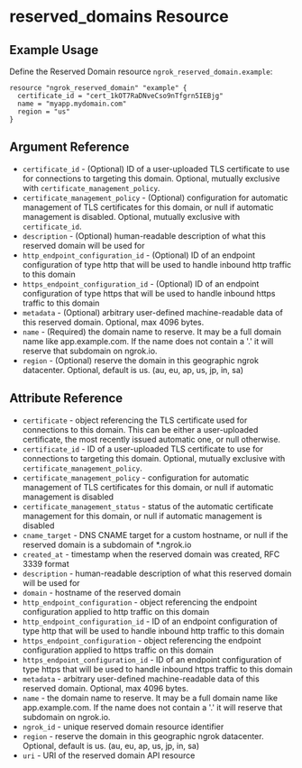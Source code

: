 # reserved_domains Resource

## Example Usage

Define the Reserved Domain resource `ngrok_reserved_domain.example`:

```
resource "ngrok_reserved_domain" "example" {
  certificate_id = "cert_1kOT7RaDNveCso9nTfgrn5IEBjg"
  name = "myapp.mydomain.com"
  region = "us"
}
```

## Argument Reference

* `certificate_id` - (Optional) ID of a user-uploaded TLS certificate to use for connections to targeting this domain. Optional, mutually exclusive with `certificate_management_policy`.
* `certificate_management_policy` - (Optional) configuration for automatic management of TLS certificates for this domain, or null if automatic management is disabled. Optional, mutually exclusive with `certificate_id`.
* `description` - (Optional) human-readable description of what this reserved domain will be used for
* `http_endpoint_configuration_id` - (Optional) ID of an endpoint configuration of type http that will be used to handle inbound http traffic to this domain
* `https_endpoint_configuration_id` - (Optional) ID of an endpoint configuration of type https that will be used to handle inbound https traffic to this domain
* `metadata` - (Optional) arbitrary user-defined machine-readable data of this reserved domain. Optional, max 4096 bytes.
* `name` - (Required) the domain name to reserve. It may be a full domain name like app.example.com. If the name does not contain a '.' it will reserve that subdomain on ngrok.io.
* `region` - (Optional) reserve the domain in this geographic ngrok datacenter. Optional, default is us. (au, eu, ap, us, jp, in, sa)

## Attribute Reference

* `certificate` - object referencing the TLS certificate used for connections to this domain. This can be either a user-uploaded certificate, the most recently issued automatic one, or null otherwise.
* `certificate_id` - ID of a user-uploaded TLS certificate to use for connections to targeting this domain. Optional, mutually exclusive with `certificate_management_policy`.
* `certificate_management_policy` - configuration for automatic management of TLS certificates for this domain, or null if automatic management is disabled
* `certificate_management_status` - status of the automatic certificate management for this domain, or null if automatic management is disabled
* `cname_target` - DNS CNAME target for a custom hostname, or null if the reserved domain is a subdomain of *.ngrok.io
* `created_at` - timestamp when the reserved domain was created, RFC 3339 format
* `description` - human-readable description of what this reserved domain will be used for
* `domain` - hostname of the reserved domain
* `http_endpoint_configuration` - object referencing the endpoint configuration applied to http traffic on this domain
* `http_endpoint_configuration_id` - ID of an endpoint configuration of type http that will be used to handle inbound http traffic to this domain
* `https_endpoint_configuration` - object referencing the endpoint configuration applied to https traffic on this domain
* `https_endpoint_configuration_id` - ID of an endpoint configuration of type https that will be used to handle inbound https traffic to this domain
* `metadata` - arbitrary user-defined machine-readable data of this reserved domain. Optional, max 4096 bytes.
* `name` - the domain name to reserve. It may be a full domain name like app.example.com. If the name does not contain a '.' it will reserve that subdomain on ngrok.io.
* `ngrok_id` - unique reserved domain resource identifier
* `region` - reserve the domain in this geographic ngrok datacenter. Optional, default is us. (au, eu, ap, us, jp, in, sa)
* `uri` - URI of the reserved domain API resource

